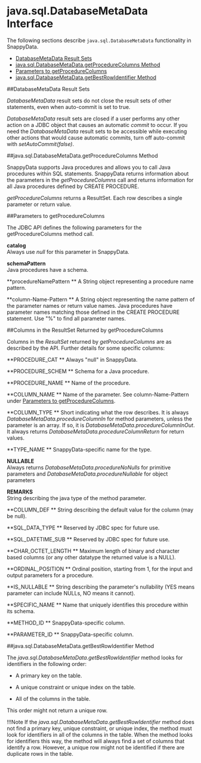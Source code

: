 # java.sql.DatabaseMetaData Interface

<a id="java-sql-databasemetadata__section_1B3CCBB2590346FAA2D4CF84BDA9A13D">The following sections describe <code class="ph tt">java.sql.DatabaseMetaData</code> functionality in SnappyData.</a>
-   <a href="java-sql-databasemetadata.html#java-sql-databasemetadata__section_C813D9A7C9044BB1A540B35CDA6F3517" class="xref">DatabaseMetaData Result Sets</a>
-   <a href="java-sql-databasemetadata.html#java-sql-databasemetadata__section_51DDFA8B7026432788B8F76FE9AC6D06" class="xref">java.sql.DatabaseMetaData.getProcedureColumns Method</a>
-   <a href="java-sql-databasemetadata.html#java-sql-databasemetadata__section_87386A01281B43469BC0012704BE1105" class="xref">Parameters to getProcedureColumns</a>
-   <a href="java-sql-databasemetadata.html#java-sql-databasemetadata__section_F9F0D4197E944136B1996DEC342CCD21" class="xref">java.sql.DatabaseMetaData.getBestRowIdentifier Method</a>

<a id="java-sql-databasemetadata__section_C813D9A7C9044BB1A540B35CDA6F3517"></a>

##DatabaseMetaData Result Sets

*DatabaseMetaData* result sets do not close the result sets of other statements, even when auto-commit is set to true.

*DatabaseMetaData* result sets are closed if a user performs any other action on a JDBC object that causes an automatic *commit* to occur. If you need the *DatabaseMetaData* result sets to be accessible while executing other actions that would cause automatic commits, turn off auto-commit with *setAutoCommit(false)*.

<a id="java-sql-databasemetadata__section_51DDFA8B7026432788B8F76FE9AC6D06"></a>

##java.sql.DatabaseMetaData.getProcedureColumns Method

SnappyData supports Java procedures and allows you to call Java procedures within SQL statements. SnappyData returns information about the parameters in the *getProcedureColumns* call and returns information for all Java procedures defined by CREATE PROCEDURE.

*getProcedureColumns* returns a ResultSet. Each row describes a single parameter or return value.

<a id="java-sql-databasemetadata__section_87386A01281B43469BC0012704BE1105"></a>

##Parameters to getProcedureColumns

The JDBC API defines the following parameters for the getProcedureColumns method call.

**catalog**   
Always use *null* for this parameter in SnappyData.

**schemaPattern**   
Java procedures have a schema.

**procedureNamePattern   **
A String object representing a procedure name pattern.

**column-Name-Pattern   **
A String object representing the name pattern of the parameter names or return value names. Java procedures have parameter names matching those defined in the CREATE PROCEDURE statement. Use "%" to find all parameter names.

<a id="java-sql-databasemetadata__section_C9699F70A52244F68111446F186AFE81"></a>

##Columns in the ResultSet Returned by getProcedureColumns

Columns in the *ResultSet* returned by *getProcedureColumns* are as described by the API. Further details for some specific columns:

**PROCEDURE\_CAT   **
Always "null" in SnappyData.

**PROCEDURE\_SCHEM   **
Schema for a Java procedure.

**PROCEDURE\_NAME **
Name of the procedure.

**COLUMN\_NAME   **
Name of the parameter. See column-Name-Pattern under <a href="java-sql-databasemetadata.html#java-sql-databasemetadata__section_87386A01281B43469BC0012704BE1105" class="xref">Parameters to getProcedureColumns</a>.

**COLUMN\_TYPE   **
Short indicating what the row describes. It is always *DatabaseMetaData.procedureColumnIn* for method parameters, unless the parameter is an array. If so, it is *DatabaseMetaData.procedureColumnInOut*. It always returns *DatabaseMetaData.procedureColumnReturn* for return values.

**TYPE\_NAME   **
SnappyData-specific name for the type.

**NULLABLE**   
Always returns *DatabaseMetaData.procedureNoNulls* for primitive parameters and *DatabaseMetaData.procedureNullable* for object parameters

**REMARKS**   
String describing the java type of the method parameter.

**COLUMN\_DEF   **
String describing the default value for the column (may be null).

**SQL\_DATA\_TYPE   **
Reserved by JDBC spec for future use.

**SQL\_DATETIME\_SUB   **
Reserved by JDBC spec for future use.

**CHAR\_OCTET\_LENGTH   **
Maximum length of binary and character based columns (or any other datatype the returned value is a NULL).

**ORDINAL\_POSITION   **
Ordinal position, starting from 1, for the input and output parameters for a procedure.

**IS\_NULLABLE   **
String describing the parameter's nullability (YES means parameter can include NULLs, NO means it cannot).

**SPECIFIC\_NAME   **
Name that uniquely identifies this procedure within its schema.

**METHOD\_ID   **
SnappyData-specific column.

**PARAMETER\_ID   **
SnappyData-specific column.

<a id="java-sql-databasemetadata__section_F9F0D4197E944136B1996DEC342CCD21"></a>

##java.sql.DatabaseMetaData.getBestRowIdentifier Method

The *java.sql.DatabaseMetaData.getBestRowIdentifier* method looks for identifiers in the following order:

-   A primary key on the table.

-   A unique constraint or unique index on the table.

-   All of the columns in the table.

This order might not return a unique row.

!!!Note
If the *java.sql.DatabaseMetaData.getBestRowIdentifier* method does not find a primary key, unique constraint, or unique index, the method must look for identifiers in all of the columns in the table. When the method looks for identifiers this way, the method will always find a set of columns that identify a row. However, a unique row might not be identified if there are duplicate rows in the table.
